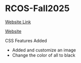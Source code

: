 # RCOS-Fall2025

<u>Website Link</u>

[Website](https://colee69.github.io/RCOS-Fall2025/)

CSS Features Added
* Added and customize an image 
* Change the color of all <body> to black
